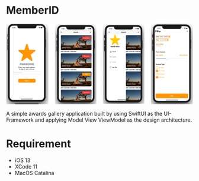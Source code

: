 # MemberID

![Alt text](./showcase.png?raw=true "MemberID")


A simple awards gallery application built by using SwiftUI as the UI-Framework and applying Model View ViewModel as the design architecture.

# Requirement
- iOS 13
- XCode 11
- MacOS Catalina
